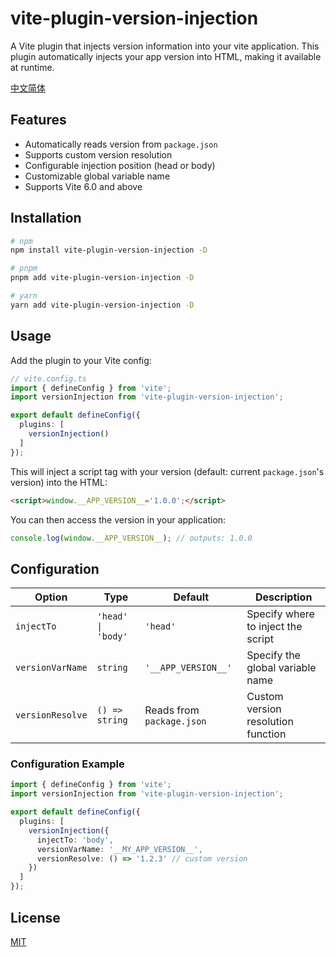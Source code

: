 # vite-plugin-version-injection

A Vite plugin that injects version information into your vite application. This plugin automatically injects your app version into HTML, making it available at runtime.

[中文简体](./README.zh-CN.md)

## Features

- Automatically reads version from `package.json`
- Supports custom version resolution
- Configurable injection position (head or body)
- Customizable global variable name
- Supports Vite 6.0 and above

## Installation

```bash
# npm
npm install vite-plugin-version-injection -D

# pnpm
pnpm add vite-plugin-version-injection -D

# yarn
yarn add vite-plugin-version-injection -D
```

## Usage

Add the plugin to your Vite config:

```ts
// vite.config.ts
import { defineConfig } from 'vite';
import versionInjection from 'vite-plugin-version-injection';

export default defineConfig({
  plugins: [
    versionInjection()
  ]
});
```

This will inject a script tag with your version (default: current `package.json`'s version) into the HTML:

```html
<script>window.__APP_VERSION__='1.0.0';</script>
```

You can then access the version in your application:

```ts
console.log(window.__APP_VERSION__); // outputs: 1.0.0
```

## Configuration

| Option | Type | Default | Description |
|--------|------|---------|-------------|
| `injectTo` | `'head' \| 'body'` | `'head'` | Specify where to inject the script |
| `versionVarName` | `string` | `'__APP_VERSION__'` | Specify the global variable name |
| `versionResolve` | `() => string` | Reads from `package.json` | Custom version resolution function |

### Configuration Example

```ts
import { defineConfig } from 'vite';
import versionInjection from 'vite-plugin-version-injection';

export default defineConfig({
  plugins: [
    versionInjection({
      injectTo: 'body',
      versionVarName: '__MY_APP_VERSION__',
      versionResolve: () => '1.2.3' // custom version
    })
  ]
});
```

## License

[MIT](./LICENSE)
